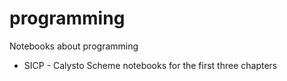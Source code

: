 # programming

Notebooks about programming

+ SICP - Calysto Scheme notebooks for the first three chapters